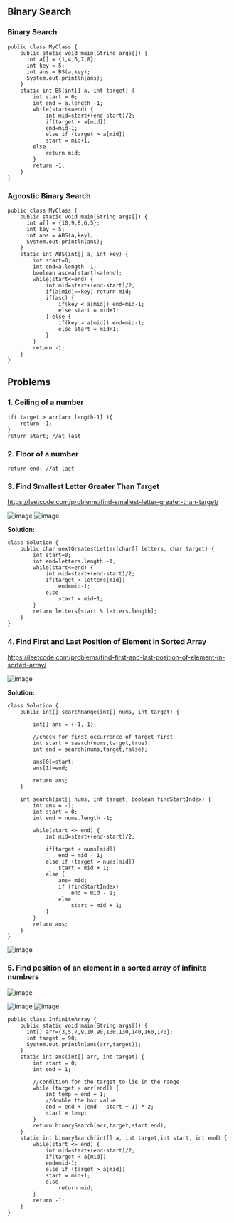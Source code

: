 ## Binary Search

### Binary Search

```
public class MyClass {
    public static void main(String args[]) {
      int a[] = {1,4,6,7,8};
      int key = 5;
      int ans = BS(a,key);
      System.out.println(ans);
    }
    static int BS(int[] a, int target) {
        int start = 0;
        int end = a.length -1;
        while(start<=end) {
            int mid=start+(end-start)/2;
            if(target < a[mid]) 
	    	end=mid-1;
            else if (target > a[mid])
	    	start = mid+1;
	    else
	    	return mid;
        }
        return -1;
    }
}
```

### Agnostic Binary Search

```
public class MyClass {
    public static void main(String args[]) {
      int a[] = {10,9,8,6,5};
      int key = 5;
      int ans = ABS(a,key);
      System.out.println(ans);
    }
    static int ABS(int[] a, int key) {
        int start=0;
        int end=a.length -1;
        boolean asc=a[start]<a[end];
        while(start<=end) {
            int mid=start+(end-start)/2;
            if(a[mid]==key) return mid;
            if(asc) {
                if(key < a[mid]) end=mid-1;
                else start = mid+1;
            } else {
                if(key > a[mid]) end=mid-1;
                else start = mid+1;
            }
        }
        return -1;
    }
}
```


## Problems 
### 1. Ceiling of a number
```
if( target > arr[arr.length-1] ){
	return -1;
}
return start; //at last
```

### 2. Floor of a number
```
return end; //at last
```
### 3. Find Smallest Letter Greater Than Target 

https://leetcode.com/problems/find-smallest-letter-greater-than-target/

![image](https://user-images.githubusercontent.com/63279839/150173861-4c6c6f79-b166-48cd-92fc-c43cf74af42e.png)
![image](https://user-images.githubusercontent.com/63279839/150173692-739ac95a-14d9-43b5-b215-75a734f07d96.png)


**Solution:**
```
class Solution {
    public char nextGreatestLetter(char[] letters, char target) {
        int start=0;
        int end=letters.length -1;
        while(start<=end) {
            int mid=start+(end-start)/2;
            if(target < letters[mid]) 
                end=mid-1;
            else 
                start = mid+1;
        }
        return letters[start % letters.length];
    }
}
```

### 4. Find First and Last Position of Element in Sorted Array
https://leetcode.com/problems/find-first-and-last-position-of-element-in-sorted-array/

![image](https://user-images.githubusercontent.com/63279839/150178324-7c3a3e33-aaa2-4c0d-aee7-e1c49dd11517.png)

**Solution:**
```
class Solution {
    public int[] searchRange(int[] nums, int target) {
        
        int[] ans = {-1,-1};   
        
        //check for first occurrence of target first
        int start = search(nums,target,true);
        int end = search(nums,target,false);
        
        ans[0]=start;
        ans[1]=end;
        
        return ans;
    }
    
    int search(int[] nums, int target, boolean findStartIndex) {
        int ans = -1;
        int start = 0;
        int end = nums.length -1;
        
        while(start <= end) {
            int mid=start+(end-start)/2;
            
            if(target < nums[mid]) 
                end = mid - 1;
            else if (target > nums[mid]) 
                start = mid + 1;
            else { 
                ans= mid; 
                if (findStartIndex)
                    end = mid - 1;
                else
                    start = mid + 1;
            }
        }
        return ans;
    }
}
```

![image](https://user-images.githubusercontent.com/63279839/150181285-5d7f56c9-ecb5-4dd1-a72b-428aa53a9ded.png)

### 5. Find position of an element in a sorted array of infinite numbers
![image](https://user-images.githubusercontent.com/63279839/150290832-8a9e1fb9-af15-4675-8989-267b70fbf359.png)

![image](https://user-images.githubusercontent.com/63279839/150291441-27133f21-7d80-45b0-9f67-37274513ed59.png)
![image](https://user-images.githubusercontent.com/63279839/150291753-c59a7e41-5bec-4888-a35b-af1866029410.png)

```
public class InfiniteArray {
    public static void main(String args[]) {
      int[] arr={3,5,7,9,10,90,100,130,140,160,170};
      int target = 90;
      System.out.println(ans(arr,target));
    }
    static int ans(int[] arr, int target) {
        int start = 0;
        int end = 1;
        
        //condition for the target to lie in the range
        while (target > arr[end]) {
            int temp = end + 1;
            //double the box value
            end = end + (end - start + 1) * 2;
            start = temp;
        }
        return binarySearch(arr,target,start,end);
    }
    static int binarySearch(int[] a, int target,int start, int end) {
        while(start <= end) {
            int mid=start+(end-start)/2;
            if(target < a[mid]) 
	    	end=mid-1;
            else if (target > a[mid])
	    	start = mid+1;
	        else
	    	    return mid;
        }
        return -1;
    }
}
```
